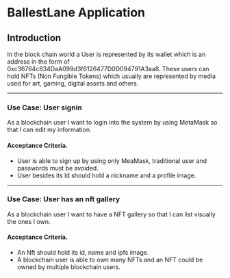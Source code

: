 # BallestLane Application

## Introduction
In the block chain world a User is represented by its wallet which is an address in the form of 0xc36764c834DaA099d3f6126477D0D094791A3aa8.
These users can hold NFTs (Non Fungible Tokens) which usually are represented by media used for art, gaming, digital assets and others.

___
### Use Case: User signin
As a blockchain user I want to login into the system by using MetaMask so that I can edit my information.

#### Acceptance Criteria.
* User is able to sign up by using only MeaMask, traditional user and passwords must be avoided.
* User besides its Id should hold a nickname and a profile image.


___
### Use Case: User has an nft gallery
As a blockchain user I want to have a NFT gallery so that I can list visually the ones I own.

#### Acceptance Criteria.
* An Nft should hold its id, name and ipfs image.
* A blockchain user is able to own many NFTs and an NFT could be owned by multiple blockchain users.